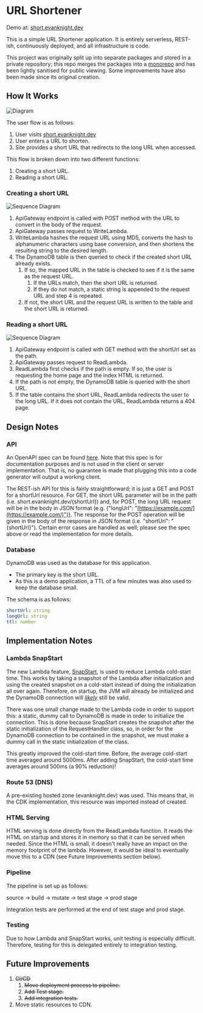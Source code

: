 # URL Shortener
Demo at: [short.evanknight.dev](https://short.evanknight.dev/)

This is a simple URL Shortener application. It is entirely serverless, REST-ish, continuously deployed, and all infrastructure is code.

This project was originally split up into separate packages and stored in a private repository; this repo merges
the packages into a [monorepo](https://en.wikipedia.org/wiki/Monorepo) and has been lightly sanitised for public
viewing. Some improvements have also been made since its original creation.

## How It Works
![Diagram](./design/diagram.png)

The user flow is as follows:
1. User visits [short.evanknight.dev](https://short.evanknight.dev/)
2. User enters a URL to shorten.
3. Site provides a short URL that redirects to the long URL when accessed.

This flow is broken down into two different functions:
1. Creating a short URL.
2. Reading a short URL.

### Creating a short URL
![Sequence Diagram](./design/WriteLambdaSequence.png)

1. ApiGateway endpoint is called with POST method with the URL to convert in the body of the request.
2. ApiGateway passes request to WriteLambda.
3. WriteLambda hashes the request URL using MD5, converts the hash to alphanumeric characters using base conversion, 
and then shortens the resulting string to the desired length.
4. The DynamoDB table is then queried to check if the created short URL already exists.
   1. If so, the mapped URL in the table is checked to see if it is the same as the request URL.
      1. If the URLs match, then the short URL is returned.
      2. If they do not match, a static string is appended to the request URL and step 4 is repeated.
   2. If not, the short URL and the request URL is written to the table and the short URL is returned.

### Reading a short URL
![Sequence Diagram](./design/ReadLambdaSequence.png)

1. ApiGateway endpoint is called with GET method with the shortUrl set as the path.
2. ApiGateway passes request to ReadLambda.
3. ReadLambda first checks if the path is empty. If so, the user is requesting the home page and the index HTML is returned.
4. If the path is not empty, the DynamoDB table is queried with the short URL.
5. If the table contains the short URL, ReadLambda redirects the user to the long URL. If it does not contain the URL, 
ReadLambda returns a 404 page.

## Design Notes
### API
An OpenAPI spec can be found [here](./design/url_shortener_api.yaml). Note that this spec is for documentation purposes
and is not used in the client or server implementation. That is, no guarantee is made that plugging this into a
code generator will output a working client.

The REST-ish API for this is fairly straightforward; it is just a GET and POST for a shortUrl resource. For GET,
the short URL parameter will be in the path (i.e. short.evanknight.dev/{shortUrl}) and, for POST, the long URL
request will be in the body in JSON format (e.g. {"longUrl": "[https://example.com/](https://example.com/)"}). 
The response for the POST operation will be given in the body of the response in JSON format (i.e. "shortUrl": "{shortUrl}"). 
Certain error cases are handled as well; please see the spec above or read the implementation for more details.

### Database
DynamoDB was used as the database for this application.
* The primary key is the short URL.
* As this is a demo application, a TTL of a few minutes was also used to keep the database small.

The schema is as follows:
```yaml
shortUrl: string
longUrl: string
ttl: number
```

## Implementation Notes
### Lambda SnapStart
The new Lambda feature, [SnapStart](https://docs.aws.amazon.com/lambda/latest/dg/snapstart.html), is used to reduce 
Lambda cold-start time. This works by taking a snapshot of the Lambda after initialization and using the created 
snapshot on a cold-start instead of doing the initialization all over again. Therefore, on startup, the JVM will 
already be initialized and the DynamoDB connection will 
[*likely*](https://docs.aws.amazon.com/lambda/latest/dg/snapstart-best-practices.html#snapstart-networking) still be valid.

There was one small change made to the Lambda code in order to support this: a static, dummy call to DynamoDB is made 
in order to initialize the connection. This is done because SnapStart creates the snapshot after the static 
initialization of the RequestHandler class, so, in order for the DynamoDB connection to be contained in the snapshot, 
we must make a dummy call in the static initialization of the class.

This greatly improved the cold-start time. Before, the average cold-start time averaged around 5000ms. After adding
SnapStart, the cold-start time averages around 500ms (a 90% reduction)!

### Route 53 (DNS)
A pre-existing hosted zone (evanknight.dev) was used. This means that, in the CDK implementation, this resource
was imported instead of created.

### HTML Serving
HTML serving is done directly from the ReadLambda function. It reads the HTML on startup and stores it in memory so that
it can be served when needed. Since the HTML is small, it doesn't really have an impact on the memory footprint of
the lambda. However, it would be ideal to eventually move this to a CDN (see Future Improvements section below).

### Pipeline
The pipeline is set up as follows:

source -> build -> mutate -> test stage -> prod stage

Integration tests are performed at the end of test stage and prod stage.

### Testing
Due to how Lambda and SnapStart works, unit testing is especially difficult. Therefore, testing for this is delegated
entirely to integration testing.

## Future Improvements
1. ~~CI/CD~~
   1. ~~Move deployment process to pipeline.~~
   2. ~~Add Test stage.~~
   3. ~~Add integration tests.~~
2. Move static resources to CDN.
